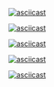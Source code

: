 [![asciicast](https://asciinema.org/a/8cxXP0F52A2tPYxKbtNiCaLHV.svg)](https://asciinema.org/a/8cxXP0F52A2tPYxKbtNiCaLHV)

[![asciicast](https://asciinema.org/a/TMd8LgVrcUTnEMT9DreS5O66H.svg)](https://asciinema.org/a/TMd8LgVrcUTnEMT9DreS5O66H)

[![asciicast](https://asciinema.org/a/h2Q2bIHmG1ctO83ZklfJy1gbj.svg)](https://asciinema.org/a/h2Q2bIHmG1ctO83ZklfJy1gbj)

[![asciicast](https://asciinema.org/a/yk16BZg82uT0NhMxaL1s5xPGa.svg)](https://asciinema.org/a/yk16BZg82uT0NhMxaL1s5xPGa)

[![asciicast](https://asciinema.org/a/TSo8V2ol2kfANOdYBGcsR1Z6j.svg)](https://asciinema.org/a/TSo8V2ol2kfANOdYBGcsR1Z6j)
